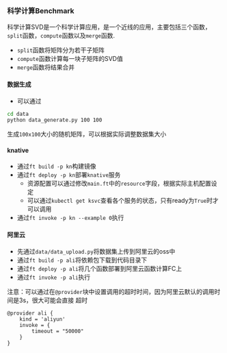### 科学计算Benchmark

科学计算SVD是一个科学计算应用，是一个近线的应用，主要包括三个函数，
`split`函数，`compute`函数以及`merge`函数.

- `split`函数将矩阵分为若干子矩阵
- `compute`函数计算每一块子矩阵的SVD值
- `merge`函数将结果合并

#### 数据生成

- 可以通过

```bash
cd data
python data_generate.py 100 100
```

生成`100x100`大小的随机矩阵，可以根据实际调整数据集大小

#### knative

- 通过`ft build -p kn`构建镜像
- 通过`ft deploy -p kn`部署`knative`服务
    - 资源配置可以通过修改`main.ft`中的`resource`字段，根据实际主机配置设定
    - 可以通过`kubectl get ksvc`查看各个服务的状态，只有ready为`True`时才可以调用
- 通过`ft invoke -p kn --example 0`执行

#### 阿里云

- 先通过`data/data_upload.py`将数据集上传到阿里云的oss中
- 通过`ft build -p ali`将依赖包下载到代码目录下
- 通过`ft deploy -p ali`将几个函数部署到阿里云函数计算FC上
- 通过`ft invoke -p ali`执行

注意：可以通过在`@provider`块中设置调用的超时时间，因为阿里云默认的调用时间是3s，很大可能会直接
超时

```
@provider ali {
    kind = 'aliyun'
    invoke = {
        timeout = "50000"
    }
}
```